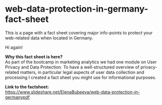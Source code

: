 # web-data-protection-in-germany-fact-sheet
This is a page with a fact sheet covering major info-points to protect your web-related data when located in Germany. 

Hi again!

<b>Why this fact sheet is here?</b></br>
As part of the bootcamp in marketing analytics we had one module on User Privacy and Data Protection. To have a well-structured overview of privacy-related matters, in particular legal aspects of user data collection and processing I created a fact sheet you might use for informational purposes.

<b>Link to the factsheet:</b></br>
https://www.slideshare.net/ElenaBubeeva/web-data-protection-in-germanypdf
